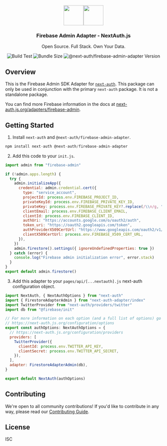 <p align="center">
   <br/>
   <a href="https://next-auth.js.org" target="_blank">
    <img height="64px" src="https://next-auth.js.org/img/logo/logo-sm.png" /></a><img height="64px" src="https://raw.githubusercontent.com/nextauthjs/adapters/main/packages/firebase/logo.svg" />
   <h3 align="center"><b>Firebase Admin Adapter</b> - NextAuth.js</h3>
   <p align="center">
   Open Source. Full Stack. Own Your Data.
   </p>
   <p align="center" style="align: center;">
      <img src="https://github.com/nextauthjs/next-auth/actions/workflows/release.yml/badge.svg?branch=main" alt="Build Test" />
      <img src="https://img.shields.io/bundlephobia/minzip/@next-auth/firebase-admin-adapter/latest" alt="Bundle Size"/>
      <img src="https://img.shields.io/npm/v/@next-auth/firebase-adapter" alt="@next-auth/firebase-admin-adapter Version" />
   </p>
</p>

## Overview

This is the Firebase Admin SDK Adapter for [`next-auth`](https://next-auth.js.org). This package can only be used in conjunction with the primary `next-auth` package. It is not a standalone package.

You can find more Firebase information in the docs at [next-auth.js.org/adapters/firebase-admin](https://next-auth.js.org/adapters/firebase-admin).

## Getting Started

1. Install `next-auth` and `@next-auth/firebase-admin-adapter`.

```js
npm install next-auth @next-auth/firebase-admin-adapter
```

2. Add this code to your `init.js`.

```js
import admin from "firebase-admin"

if (!admin.apps.length) {
  try {
    admin.initializeApp({
      credential: admin.credential.cert({
        type: "service_account",
        projectId: process.env.FIREBASE_PROJECT_ID,
        privateKeyId: process.env.FIREBASE_PRIVATE_KEY_ID,
        privateKey: process.env.FIREBASE_PRIVATE_KEY?.replace(/\\n/g, "\n"),
        clientEmail: process.env.FIREBASE_CLIENT_EMAIL,
        clientId: process.env.FIREBASE_CLIENT_ID,
        authUri: "https://accounts.google.com/o/oauth2/auth",
        token_uri: "https://oauth2.googleapis.com/token",
        authProviderX509CertUrl: "https://www.googleapis.com/oauth2/v1/certs",
        clientX509CertUrl: process.env.FIREBASE_X509_CERT_URL,
      }),
    })
    admin.firestore().settings({ ignoreUndefinedProperties: true })
  } catch (error) {
    console.log("Firebase admin initialization error", error.stack)
  }
}
export default admin.firestore()
```

3. Add this adapter to your `pages/api/[...nextauth].js` next-auth configuration object.

```js
import NextAuth, { NextAuthOptions } from "next-auth"
import { FirestoreAdapterAdmin } from "next-auth-adapter/index"
import TwitterProvider from "next-auth/providers/twitter"
import db from "@firebase/init"

// For more information on each option (and a full list of options) go to
// https://next-auth.js.org/configuration/options
export const authOptions: NextAuthOptions = {
  // https://next-auth.js.org/configuration/providers
  providers: [
    TwitterProvider({
      clientId: process.env.TWITTER_API_KEY,
      clientSecret: process.env.TWITTER_API_SECRET,
    }),
  ],
  adapter: FirestoreAdapterAdmin(db),
}

export default NextAuth(authOptions)
```

## Contributing

We're open to all community contributions! If you'd like to contribute in any way, please read our [Contributing Guide](https://github.com/nextauthjs/next-auth/blob/main/CONTRIBUTING.md).

## License

ISC
